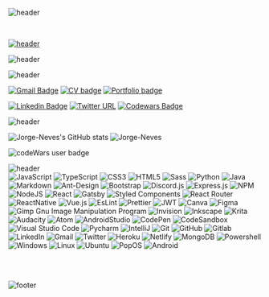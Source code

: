 ![header](https://capsule-render.vercel.app/api?type=waving&color=0:376db8,100:6d37b8&height=200&section=header&text=Paulo%20Santos&fontSize=60&fontColor=ffffff&fontAlign=25&fontAlignY=40&desc=Full%20Stack%20Developer&descSize=35&descAlign=75&animation=fadeIn)


<br>


[![header](/github2.gif)](https://paulo-j-santos.netlify.app/)


![header](https://capsule-render.vercel.app/api?type=transparent&height=75&section=header&text=Greetings&fontSize=50&fontColor=3a2961&fontAlign=50&desc=Thank%20you%20for%20stopping%20by&descAlignY=82&descAlign=53&animation=fadeIn) 

![header](https://capsule-render.vercel.app/api?type=transparent&height=75&section=header&text=Contacts&fontSize=20&fontColor=3a2961&animation=twinkling&fontAlign=50) 


[![Gmail Badge](https://img.shields.io/badge/-paulo.jorge.ngs@gmail.com-282A36?style=flat-square&logo=Gmail&logoColor=red&link=mailto:paulo.jorge.ngs@gmail.com)](mailto:paulo.jorge.ngs@gmail.com) [![CV badge](https://img.shields.io/badge/CV-click%20me-purple??style=flat-square&link=https://drive.google.com/file/d/1CWzBfpV9V73PRosmWU0X--gGMqJKtFNM/view?usp=sharing)](https://drive.google.com/file/d/1CWzBfpV9V73PRosmWU0X--gGMqJKtFNM/view?usp=sharing) [![Portfolio badge](https://img.shields.io/badge/Portfolio-click%20me-purple??style=flat-square&link=https://paulo-j-santos.netlify.app/)](https://paulo-j-santos.netlify.app/) 


[![Linkedin Badge](https://img.shields.io/badge/-Paulo_Santos-282A36?style=flat-square&logo=Linkedin&logoColor=red&link=https://www.linkedin.com/in/paulo-j-santos/)](https://www.linkedin.com/in/paulo-j-santos/) 
[![Twitter URL](https://img.shields.io/badge/-@PauloSa48145871-282A36?style=flat-square&logo=twitter&logoColor=red&url=https://twitter.com/PauloSa48145871)](https://twitter.com/PauloSa48145871)
[![Codewars Badge](https://www.codewars.com/users/Jorge-Neves/badges/micro?style=flat-square&url=https://www.codewars.com/users/Jorge-Neves)](https://www.codewars.com/users/Jorge-Neves)


 
 ![header](https://capsule-render.vercel.app/api?type=transparent&height=75&section=header&text=Metrics&fontSize=20&fontColor=3a2961&animation=twinkling&fontAlign=50)

 ![Jorge-Neves's GitHub stats](https://github-readme-stats.vercel.app/api?username=Jorge-Neves&include_all_commits=true&count_private=true)
 ![Jorge-Neves](https://github-readme-stats.vercel.app/api/top-langs/?username=Jorge-Neves&layout=compact&theme=default&card_width=275&langs_count=10)
 
 <img src="https://www.codewars.com/users/Jorge-Neves/badges/large" alt="codeWars user badge" />
 

 ![header](https://capsule-render.vercel.app/api?type=transparent&height=75&section=header&text=skills%20and%20tools&fontSize=20&fontColor=3a2961&animation=twinkling&fontAlign=50)
  <br>
 ![JavaScript](https://img.shields.io/badge/javascript-%23323330.svg?style=for-the-badge&logo=javascript&logoColor=%23F7DF1E)
 ![TypeScript](https://img.shields.io/badge/TypeScript-007ACC?style=for-the-badge&logo=typescript&logoColor=white)
 ![CSS3](https://img.shields.io/badge/css3-%231572B6.svg?style=for-the-badge&logo=css3&logoColor=white)
 ![HTML5](https://img.shields.io/badge/html5-%23E34F26.svg?style=for-the-badge&logo=html5&logoColor=white)
 ![Sass](https://img.shields.io/badge/Sass-CC6699?style=for-the-badge&logo=sass&logoColor=white)
 ![Python](https://img.shields.io/badge/Python-3776AB?style=for-the-badge&logo=python&logoColor=white)
 ![Java](https://img.shields.io/badge/Java-ED8B00?style=for-the-badge&logo=java&logoColor=white)
 ![Markdown](https://img.shields.io/badge/markdown-%23000000.svg?style=for-the-badge&logo=markdown&logoColor=white)
 ![Ant-Design](https://img.shields.io/badge/-AntDesign-%230170FE?style=for-the-badge&logo=ant-design&logoColor=white)
 ![Bootstrap](https://img.shields.io/badge/bootstrap-%23563D7C.svg?style=for-the-badge&logo=bootstrap&logoColor=white)
 ![Discord.js](https://img.shields.io/badge/Discord.js-5865F2?style=for-the-badge&logo=discord&logoColor=white)
 ![Express.js](https://img.shields.io/badge/express.js-%23404d59.svg?style=for-the-badge&logo=express&logoColor=%2361DAFB)
 ![NPM](https://img.shields.io/badge/NPM-%23000000.svg?style=for-the-badge&logo=npm&logoColor=white)
 ![NodeJS](https://img.shields.io/badge/node.js-6DA55F?style=for-the-badge&logo=node.js&logoColor=white)
 ![React](https://img.shields.io/badge/react-%2320232a.svg?style=for-the-badge&logo=react&logoColor=%2361DAFB)
 ![Gatsby](https://img.shields.io/badge/Gatsby-663399?style=for-the-badge&logo=gatsby&logoColor=white)
 ![Styled Components](https://img.shields.io/badge/styled--components-DB7093?style=for-the-badge&logo=styled-components&logoColor=white)
 ![React Router](https://img.shields.io/badge/React_Router-CA4245?style=for-the-badge&logo=react-router&logoColor=white)
 ![ReactNative](https://img.shields.io/badge/React_Native-20232A?style=for-the-badge&logo=react&logoColor=61DAFB)
 ![Vue.js](https://img.shields.io/badge/Vue.js-35495E?style=for-the-badge&logo=vue.js&logoColor=4FC08D)
 ![EsLint](https://img.shields.io/badge/eslint-3A33D1?style=for-the-badge&logo=eslint&logoColor=white)
 ![Prettier](https://img.shields.io/badge/prettier-1A2C34?style=for-the-badge&logo=prettier&logoColor=F7BA3E)
 ![JWT](https://img.shields.io/badge/json%20web%20tokens-323330?style=for-the-badge&logo=json-web-tokens&logoColor=pink)
 ![Canva](https://img.shields.io/badge/Canva-%2300C4CC.svg?style=for-the-badge&logo=Canva&logoColor=white)
 ![Figma](https://img.shields.io/badge/figma-%23F24E1E.svg?style=for-the-badge&logo=figma&logoColor=white)
 ![Gimp Gnu Image Manipulation Program](https://img.shields.io/badge/Gimp-657D8B?style=for-the-badge&logo=gimp&logoColor=FFFFFF)
 ![Invision](https://img.shields.io/badge/InVision-FF3366?style=for-the-badge&logo=InVision&logoColor=white)
 ![Inkscape](https://img.shields.io/badge/Inkscape-000000?style=for-the-badge&logo=Inkscape&logoColor=white)
 ![Krita](https://img.shields.io/badge/Krita-203759?style=for-the-badge&logo=krita&logoColor=EEF37B)
 ![Audacity](https://img.shields.io/badge/Audacity-0000CC?style=for-the-badge&logo=audacity&logoColor=white)
 ![Atom](https://img.shields.io/badge/Atom-%2366595C.svg?style=for-the-badge&logo=atom&logoColor=white)
 ![AndroidStudio]( https://img.shields.io/badge/Android_Studio-3DDC84?style=for-the-badge&logo=android-studio&logoColor=white)
 ![CodePen](https://img.shields.io/badge/CodePen-white?style=for-the-badge&logo=codepen&logoColor=black)
 ![CodeSandbox](https://img.shields.io/badge/Codesandbox-040404?style=for-the-badge&logo=codesandbox&logoColor=DBDBDB)
 ![Visual Studio Code](https://img.shields.io/badge/Visual%20Studio%20Code-0078d7.svg?style=for-the-badge&logo=visual-studio-code&logoColor=white)
 ![Pycharm](https://img.shields.io/badge/PyCharm-000000.svg?&style=for-the-badge&logo=PyCharm&logoColor=white)
 ![IntelliJ](https://img.shields.io/badge/IntelliJ_IDEA-000000.svg?style=for-the-badge&logo=intellij-idea&logoColor=white)
 ![Git](https://img.shields.io/badge/git-%23F05033.svg?style=for-the-badge&logo=git&logoColor=white)
 ![GitHub](https://img.shields.io/badge/github-%23121011.svg?style=for-the-badge&logo=github&logoColor=white)
 ![Gitlab](https://img.shields.io/badge/GitLab-330F63?style=for-the-badge&logo=gitlab&logoColor=white)
 ![LinkedIn](https://img.shields.io/badge/linkedin-%230077B5.svg?style=for-the-badge&logo=linkedin&logoColor=white)
 ![Gmail](https://img.shields.io/badge/Gmail-D14836?style=for-the-badge&logo=gmail&logoColor=white)
 ![Twitter](https://img.shields.io/badge/@PauloSa48145871-%231DA1F2.svg?style=for-the-badge&logo=Twitter&logoColor=white)
 ![Heroku](https://img.shields.io/badge/heroku-%23430098.svg?style=for-the-badge&logo=heroku&logoColor=white)
 ![Netlify](https://img.shields.io/badge/netlify-%23000000.svg?style=for-the-badge&logo=netlify&logoColor=#00C7B7)
 ![MongoDB](https://img.shields.io/badge/MongoDB-%234ea94b.svg?style=for-the-badge&logo=mongodb&logoColor=white)
 ![Powershell](https://img.shields.io/badge/Powershell-2CA5E0?style=for-the-badge&logo=powershell&logoColor=white)
 ![Windows](https://img.shields.io/badge/Windows-0078D6?style=for-the-badge&logo=windows&logoColor=white)
 ![Linux](https://img.shields.io/badge/Linux-FCC624?style=for-the-badge&logo=linux&logoColor=black)
 ![Ubuntu](https://img.shields.io/badge/Ubuntu-E95420?style=for-the-badge&logo=ubuntu&logoColor=white)
 ![PopOS](https://img.shields.io/badge/Pop!_OS-48B9C7?style=for-the-badge&logo=Pop!_OS&logoColor=white)
 ![Android](https://img.shields.io/badge/Android-3DDC84?style=for-the-badge&logo=android&logoColor=white)
 
   
<br>

<br>


 
![footer](https://capsule-render.vercel.app/api?type=waving&color=0:376db8,100:6d37b8&height=150&section=footer&text=Feel%20free%20to%20connect&fontSize=40&animation=twinkling&fontColor=ffffff&fontAlign=50&fontAlignY=70)
 
